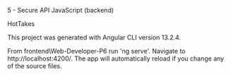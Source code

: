 5 - Secure API JavaScript (backend)

HotTakes

This project was generated with Angular CLI version 13.2.4.

From frontend\Web-Developer-P6 run 'ng serve'. Navigate to http://localhost:4200/. The app will automatically reload if you change any of the source files.




